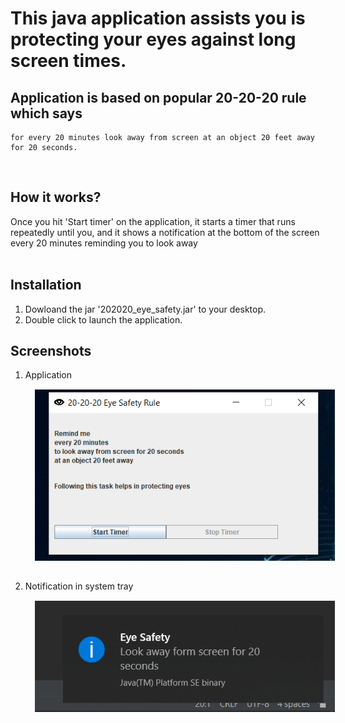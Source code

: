 # This java application assists you is protecting your eyes against long screen times.
## Application is based on popular 20-20-20 rule which says
    for every 20 minutes look away from screen at an object 20 feet away for 20 seconds.
<br>

## How it works?
Once you hit 'Start timer' on the application, it starts a timer that runs repeatedly until you, and it shows a notification at the bottom of the screen every 20 minutes reminding you to look away<br><br>

## Installation
1.  Dowloand the jar '202020_eye_safety.jar' to your desktop.
2. Double click to launch the application.


## Screenshots
1. Application <br>
    <img src="https://github.com/sncvikas/Timer_for_eye_safety/blob/master/start_timer.PNG"
     alt="start timer application"
     style="float: center; margin: 15px;" />


2. Notification in system tray <br>
   <img src="https://github.com/sncvikas/Timer_for_eye_safety/blob/master/notification.PNG"
     alt="Notification"
     style="float: center; margin: 15px;" />
